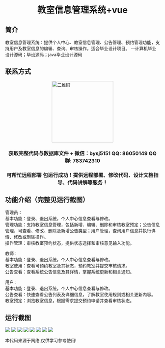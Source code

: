 <p><h1 align="center">教室信息管理系统+vue</h1></p>

## 简介
教室信息管理系统：提供个人中心、教室信息管理、公告管理、预约管理功能，支持用户及教室信息的编辑、查询、审核操作，适合毕业设计项目。    --计算机毕业设计源码；毕设源码；java毕业设计源码


## 联系方式
<img src="https://bs-1329754181.cos.ap-shanghai.myqcloud.com/wx.jpg" alt="二维码" style="display: block; margin: 0 auto;" width="200px">
<p><h3 align="center">获取完整代码与数据库文件 + 微信：bysj5151 QQ: 86050149 QQ群: 783742310</h3></p>
<p><h3 align="center">可帮忙远程部署 包运行成功！提供远程部署、修改代码、设计文档指导、代码讲解等服务！</h3></p>

## 功能介绍（完整见运行截图）
管理员：  
基本功能：登录、退出系统，个人中心信息查看与修改。  
管理功能：支持教室信息管理，包括新增、编辑、删除和审核教室预定；公告信息管理，可查看、修改、删除及新增公告类型；用户管理，查询用户信息并执行详情、修改或删除操作。  
操作管理：审核教室预约状态，提供状态选择和审核意见输入功能。  

教师：  
基本功能：登录、退出系统，个人中心信息查看与修改。  
教室使用：查看可预约教室及其状态，预约教室并提交审核请求。  
公告查看：查看系统公告信息及其详情，掌握系统更新和相关通知。  

用户：  
基本功能：登录、退出系统，个人中心信息查看与修改。  
公告查看：快速查看公告列表及详细信息，了解教室使用规则或相关更新内容。  
教室预定：浏览教室信息，根据需求提交预约申请并查看审核状态。


## 运行截图
![](https://bs-1329754181.cos.ap-shanghai.myqcloud.com/ssm/ClassroomInformationManagementSystem/img/001.jpg)
![](https://bs-1329754181.cos.ap-shanghai.myqcloud.com/ssm/ClassroomInformationManagementSystem/img/002.jpg)
![](https://bs-1329754181.cos.ap-shanghai.myqcloud.com/ssm/ClassroomInformationManagementSystem/img/003.jpg)
![](https://bs-1329754181.cos.ap-shanghai.myqcloud.com/ssm/ClassroomInformationManagementSystem/img/004.jpg)
![](https://bs-1329754181.cos.ap-shanghai.myqcloud.com/ssm/ClassroomInformationManagementSystem/img/005.jpg)
![](https://bs-1329754181.cos.ap-shanghai.myqcloud.com/ssm/ClassroomInformationManagementSystem/img/006.jpg)
![](https://bs-1329754181.cos.ap-shanghai.myqcloud.com/ssm/ClassroomInformationManagementSystem/img/007.jpg)
![](https://bs-1329754181.cos.ap-shanghai.myqcloud.com/ssm/ClassroomInformationManagementSystem/img/008.jpg)

<p>本代码来源于网络,仅供学习参考使用!</p>
